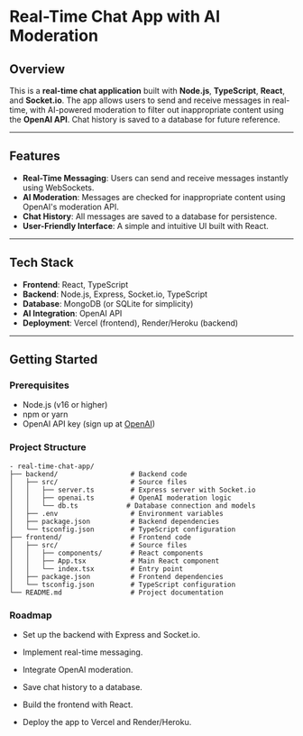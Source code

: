 # Real-Time Chat App with AI Moderation

## Overview
This is a **real-time chat application** built with **Node.js**, **TypeScript**, **React**, and **Socket.io**. The app allows users to send and receive messages in real-time, with AI-powered moderation to filter out inappropriate content using the **OpenAI API**. Chat history is saved to a database for future reference.

---

## Features
- **Real-Time Messaging**: Users can send and receive messages instantly using WebSockets.
- **AI Moderation**: Messages are checked for inappropriate content using OpenAI's moderation API.
- **Chat History**: All messages are saved to a database for persistence.
- **User-Friendly Interface**: A simple and intuitive UI built with React.

---

## Tech Stack
- **Frontend**: React, TypeScript
- **Backend**: Node.js, Express, Socket.io, TypeScript
- **Database**: MongoDB (or SQLite for simplicity)
- **AI Integration**: OpenAI API
- **Deployment**: Vercel (frontend), Render/Heroku (backend)

---

## Getting Started

### Prerequisites
- Node.js (v16 or higher)
- npm or yarn
- OpenAI API key (sign up at [OpenAI](https://openai.com/api/))

### Project Structure
```
- real-time-chat-app/
├── backend/                  # Backend code
│   ├── src/                  # Source files
│   │   ├── server.ts         # Express server with Socket.io
│   │   ├── openai.ts         # OpenAI moderation logic
│   │   └── db.ts            # Database connection and models
│   ├── .env                  # Environment variables
│   ├── package.json          # Backend dependencies
│   └── tsconfig.json         # TypeScript configuration
├── frontend/                 # Frontend code
│   ├── src/                  # Source files
│   │   ├── components/       # React components
│   │   ├── App.tsx           # Main React component
│   │   └── index.tsx         # Entry point
│   ├── package.json          # Frontend dependencies
│   └── tsconfig.json         # TypeScript configuration
└── README.md                 # Project documentation
```

### Roadmap
- Set up the backend with Express and Socket.io.

- Implement real-time messaging.

- Integrate OpenAI moderation.

- Save chat history to a database.

- Build the frontend with React.

- Deploy the app to Vercel and Render/Heroku.

